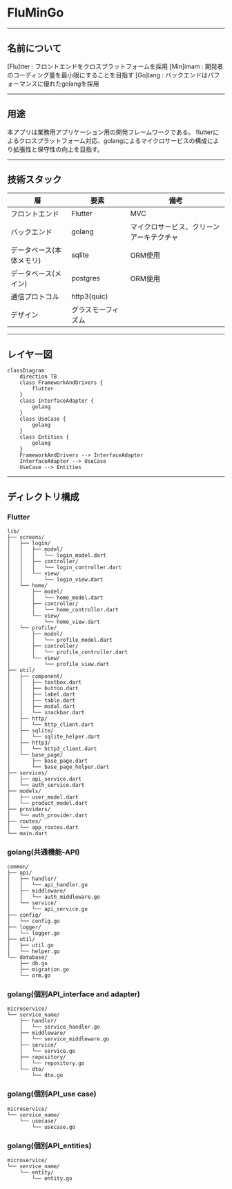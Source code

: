 # FluMinGo

---

## 名前について
[Flu]tter : フロントエンドをクロスプラットフォームを採用
[Min]imam : 開発者のコーディング量を最小限にすることを目指す
[Go]lang  : バックエンドはパフォーマンスに優れたgolangを採用

---

## 用途

本アプリは業務用アプリケーション用の開発フレームワークである。
flutterによるクロスプラットフォーム対応、golangによるマイクロサービスの構成により拡張性と保守性の向上を目指す。

---

## 技術スタック

| 層 | 要素 | 備考 |
|--- | --- |--- |
| フロントエンド | Flutter | MVC |
| バックエンド | golang | マイクロサービス、クリーンアーキテクチャ |
| データベース(本体メモリ) | sqlite | ORM使用 |
| データベース(メイン) | postgres | ORM使用 |
| 通信プロトコル | http3(quic) | |
| デザイン | グラスモーフィズム | |

---

## レイヤー図

```mermaid
classDiagram
    direction TB
    class FrameworkAndDrivers {
        flutter
    }
    class InterfaceAdapter {
        golang
    }
    class UseCase {
        golang
    }
    class Entities {
        golang
    }
    FrameworkAndDrivers --> InterfaceAdapter
    InterfaceAdapter --> UseCase
    UseCase --> Entities
```

---

## ディレクトリ構成

### Flutter

```plaintext
lib/
├── screens/
│   ├── login/
│   │   ├── model/
│   │   │   └── login_model.dart
│   │   ├── controller/
│   │   │   └── login_controller.dart
│   │   └── view/
│   │       └── login_view.dart
│   └── home/
│       ├── model/
│       │   └── home_model.dart
│       ├── controller/
│       │   └── home_controller.dart
│       └── view/
│           └── home_view.dart
│   └── profile/
│       ├── model/
│       │   └── profile_model.dart
│       ├── controller/
│       │   └── profile_controller.dart
│       └── view/
│           └── profile_view.dart
├── util/
│   ├── component/
│   │   ├── textbox.dart
│   │   ├── button.dart
│   │   ├── label.dart
│   │   ├── table.dart
│   │   ├── modal.dart
│   │   └── snackbar.dart
│   ├── http/
│   │   └── http_client.dart
│   ├── sqlite/
│   │   └── sqlite_helper.dart
│   ├── http3/
│   │   └── http3_client.dart
│   └── base_page/
│       ├── base_page.dart
│       └── base_page_helper.dart
├── services/
│   ├── api_service.dart
│   └── auth_service.dart
├── models/
│   ├── user_model.dart
│   └── product_model.dart
├── providers/
│   └── auth_provider.dart
├── routes/
│   └── app_routes.dart
└── main.dart
```

### golang(共通機能-API)

```plaintext
common/
├── api/
│   ├── handler/
│   │   └── api_handler.go
│   ├── middleware/
│   │   └── auth_middleware.go
│   └── service/
│       └── api_service.go
├── config/
│   └── config.go
├── logger/
│   └── logger.go
├── util/
│   ├── util.go
│   └── helper.go
└── database/
    ├── db.go
    ├── migration.go
    └── orm.go
```

### golang(個別API_interface and adapter)

```plaintext
microservice/
└── service_name/
    ├── handler/
    │   └── service_handler.go
    ├── middleware/
    │   └── service_middleware.go
    ├── service/
    │   └── service.go
    ├── repository/
    │   └── repository.go
    └── dto/
        └── dto.go
```

### golang(個別API_use case)

```plaintext
microservice/
└── service_name/
    └── usecase/
        └── usecase.go
```

### golang(個別API_entities)

```plaintext
microservice/
└── service_name/
    └── entity/
        └── entity.go
```
